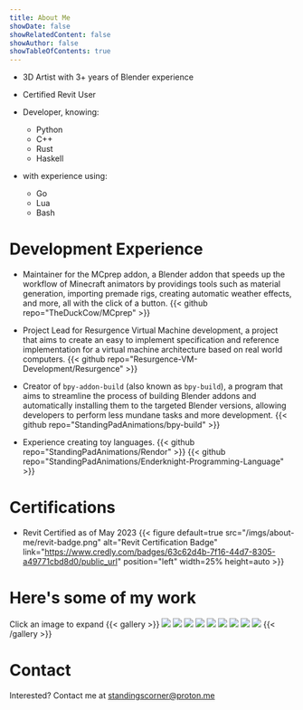 ```yaml
---
title: About Me
showDate: false
showRelatedContent: false
showAuthor: false
showTableOfContents: true
---
```


- 3D Artist with 3+ years of Blender experience
- Certified Revit User

- Developer, knowing:
    - Python
    - C++
    - Rust
    - Haskell
- with experience using:
    - Go
    - Lua
    - Bash

# Development Experience
- Maintainer for the MCprep addon, a Blender addon that speeds up the workflow of Minecraft animators by providings tools such as material generation, importing premade rigs, creating automatic weather effects, and more, all with the click of a button.
{{< github repo="TheDuckCow/MCprep" >}}

- Project Lead for Resurgence Virtual Machine development, a project that aims to create an easy to implement specification and reference implementation for a virtual machine architecture based on real world computers.
{{< github repo="Resurgence-VM-Development/Resurgence" >}}

- Creator of `bpy-addon-build` (also known as `bpy-build`), a program that aims to streamline the process of building Blender addons and automatically installing them to the targeted Blender versions, allowing developers to perform less mundane tasks and more development.
{{< github repo="StandingPadAnimations/bpy-build" >}}

- Experience creating toy languages.
{{< github repo="StandingPadAnimations/Rendor" >}}
{{< github repo="StandingPadAnimations/Enderknight-Programming-Language" >}}

# Certifications
- Revit Certified as of May 2023
{{< figure default=true src="/imgs/about-me/revit-badge.png" alt="Revit Certification Badge" link="https://www.credly.com/badges/63c62d4b-7f16-44d7-8305-a49771cbd8d0/public_url" position="left" width=25% height=auto >}}

# Here's some of my work 
Click an image to expand
{{< gallery >}}
  <img src="gallery/archviz1.png"       class="grid-w33" />
  <img src="gallery/archviz3.png"       class="grid-w33" />
  <img src="gallery/scifi-fire.png"     class="grid-w33" />
  <img src="gallery/birthday.png"       class="grid-w33" />
  <img src="gallery/desert-fight.png"   class="grid-w33" />
  <img src="gallery/archviz2.png"       class="grid-w33" />
  <img src="gallery/archviz2.png"       class="grid-w33" />
  <img src="gallery/forest.png"         class="grid-w33" />
  <img src="gallery/new-years.png"      class="grid-w33" />
{{< /gallery >}}

# Contact
Interested? Contact me at [standingscorner@proton.me](mailto:standingscorner@proton.me)
